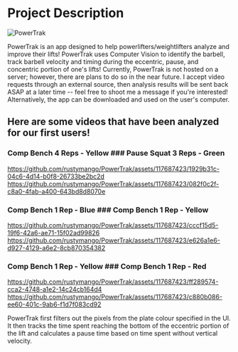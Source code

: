 # Project Description
![PowerTrak](https://github.com/rustymango/PowerTrak/assets/117687423/b49392f7-37b0-4a7c-bc71-41dafc583919)

PowerTrak is an app designed to help powerlifters/weightlifters analyze and improve their lifts! PowerTrak uses Computer Vision to identify the barbell, track barbell velocity and timing during the eccentric, pause, and concentric portion of one's lifts! Currently, PowerTrak is not hosted on a server; however, there are plans to do so in the near future. I accept video requests through an external source, then analysis results will be sent back ASAP at a later time -- feel free to shoot me a message if you're interested! Alternatively, the app can be downloaded and used on the user's computer.

## Here are some videos that have been analyzed for our first users!

### Comp Bench 4 Reps - Yellow                     ### Pause Squat 3 Reps - Green
https://github.com/rustymango/PowerTrak/assets/117687423/1929b31c-04c6-4d14-b0f8-26733be2bc2d
https://github.com/rustymango/PowerTrak/assets/117687423/082f0c2f-c8a0-4fab-a400-643bd8d8070e

### Comp Bench 1 Rep - Blue                        ### Comp Bench 1 Rep - Yellow
https://github.com/rustymango/PowerTrak/assets/117687423/cccf15d5-19f6-42a6-ae71-15f02ad99826
https://github.com/rustymango/PowerTrak/assets/117687423/e626a1e6-d927-4129-a6e2-8cb870354382

### Comp Bench 1 Rep - Yellow                      ### Comp Bench 1 Rep - Red
https://github.com/rustymango/PowerTrak/assets/117687423/ff289574-cca2-4748-a1e2-14c24cb164d4
https://github.com/rustymango/PowerTrak/assets/117687423/c880b086-ee60-401c-9ab6-f1d7f083cd92

PowerTrak first filters out the pixels from the plate colour specified in the UI. It then tracks the time spent reaching the bottom of the eccentric portion of the lift and calculates a pause time based on time spent without vertical velocity.
